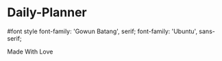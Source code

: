 # Daily-Planner

#font style
font-family: 'Gowun Batang', serif;
font-family: 'Ubuntu', sans-serif;

<footer class = "footer mt-auto py-4 bg-secondary">
        <span class="text-muted">Made With Love</span>
</footer>